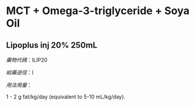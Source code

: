 # MCT + Omega-3-triglyceride + Soya Oil

## Lipoplus inj 20% 250mL

*藥物代碼*：ILIP20

*給藥途徑*：I

*用法用量*：

1 - 2 g fat/kg/day (equivalent to 5-10 mL/kg/day).

